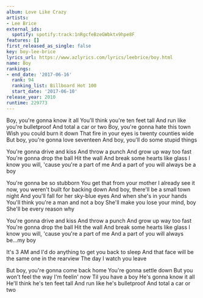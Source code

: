 ```yaml
---
album: Love Like Crazy
artists:
- Lee Brice
external_ids:
  spotify: spotify:track:1nRgcfeBzeGWbktx9hpe8F
features: []
first_released_as_single: false
key: boy-lee-brice
lyrics_url: https://www.azlyrics.com/lyrics/leebrice/boy.html
name: Boy
rankings:
- end_date: '2017-06-16'
  rank: 94
  ranking_list: Billboard Hot 100
  start_date: '2017-06-10'
release_year: 2010
runtime: 229773
---
```

Boy, you're gonna know it all
You'll think you're ten feet tall
And run like you're bulletproof
And total a car or two
Boy, you're gonna hate this town
Wish you could burn it down
That fire in your eyes is twenty counties wide
But boy, you're gonna love seventeen
And boy, you'll do some stupid things

You're gonna drive and kiss
And throw a punch
And grow up way too fast
You're gonna drop the ball
Hit the wall
And break some hearts like glass
I know you will, 'cause you're a part of me
And a part of you will always be a boy

You're gonna be so stubborn
You get that from your mother
I already see it now, you weren't built for backing down
And boy, there'll be a small town night
And you'll fall for her sky-blue eyes
And when she's in your hands
You'll think you're a man and not a boy
She'll make you lose your mind, boy
She'll be every reason why

You're gonna drive and kiss
And throw a punch
And grow up way too fast
You're gonna drop the ball
Hit the wall
And break some hearts like glass
I know you will, 'cause you're a part of me
And a part of you will always be...my boy

It's 3 AM and I'd do anything to get you back to sleep
And that face will be the same one in the rearview
The day I watch you leave

But boy, you're gonna come back home
You're gonna settle down
But you won't feel the way I'm feelin' now
Til you have a boy
He's gonna know it all
He'll think he's ten feet tall
And run like he's bulletproof
And total a car or two

